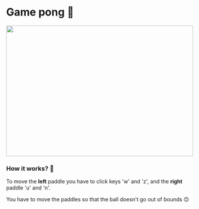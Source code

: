 # Game pong 🏓

<img src="https://user-images.githubusercontent.com/58802893/231783942-717014ac-de88-443e-8cb5-d7d73fd870be.png" width="500" height="350" />

### How it works? 🤔
To move the **left** paddle you have to click keys 'w' and 'z', and the **right** paddle 'u' and 'n'. 

You have to move the paddles so that the ball doesn't go out of bounds 🙃
